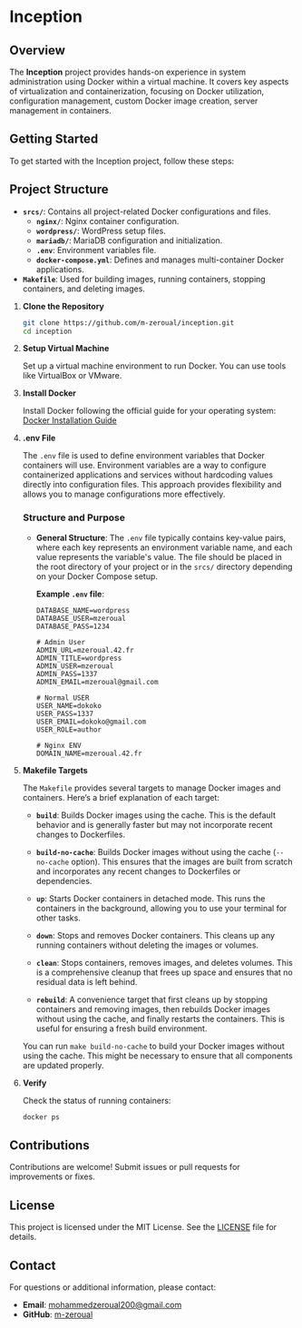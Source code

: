 # Inception

## Overview

The **Inception** project provides hands-on experience in system administration using Docker within a virtual machine. It covers key aspects of virtualization and containerization, focusing on Docker utilization, configuration management, custom Docker image creation, server management in containers.

## Getting Started

To get started with the Inception project, follow these steps:

## Project Structure

- **`srcs/`**: Contains all project-related Docker configurations and files.
  - **`nginx/`**: Nginx container configuration.
  - **`wordpress/`**: WordPress setup files.
  - **`mariadb/`**: MariaDB configuration and initialization.
  - **`.env`**: Environment variables file.
  - **`docker-compose.yml`**: Defines and manages multi-container Docker applications.
- **`Makefile`**: Used for building images, running containers, stopping containers, and deleting images.

  
1. **Clone the Repository**

    ```bash
    git clone https://github.com/m-zeroual/inception.git
    cd inception
    ```

2. **Setup Virtual Machine**

    Set up a virtual machine environment to run Docker. You can use tools like VirtualBox or VMware.

3. **Install Docker**

    Install Docker following the official guide for your operating system:
    [Docker Installation Guide](https://docs.docker.com/get-docker/)
4. **.env File**

    The `.env` file is used to define environment variables that Docker containers will use. Environment variables are a way to configure containerized applications and services without hardcoding values directly into configuration files. This approach provides flexibility and allows you to manage configurations more effectively.
    
    ### Structure and Purpose
    
    - **General Structure**: The `.env` file typically contains key-value pairs, where each key represents an environment variable name, and each value represents the variable's value. The file should be placed in the root directory of your project or in the `srcs/` directory depending on your Docker Compose setup.
    
      **Example `.env` file**:
      
        ```# DATABASE
        DATABASE_NAME=wordpress
        DATABASE_USER=mzeroual
        DATABASE_PASS=1234
        
        # Admin User
        ADMIN_URL=mzeroual.42.fr
        ADMIN_TITLE=wordpress
        ADMIN_USER=mzeroual
        ADMIN_PASS=1337
        ADMIN_EMAIL=mzeroual@gmail.com
        
        # Normal USER
        USER_NAME=dokoko
        USER_PASS=1337
        USER_EMAIL=dokoko@gmail.com
        USER_ROLE=author
        
        # Nginx ENV
        DOMAIN_NAME=mzeroual.42.fr
  
4. **Makefile Targets**

    The `Makefile` provides several targets to manage Docker images and containers. Here’s a brief explanation of each target:
    
    - **`build`**: Builds Docker images using the cache. This is the default behavior and is generally faster but may not incorporate recent changes to   Dockerfiles.
    
    - **`build-no-cache`**: Builds Docker images without using the cache (`--no-cache` option). This ensures that the images are built from scratch and incorporates any recent changes to Dockerfiles or dependencies.
    
    - **`up`**: Starts Docker containers in detached mode. This runs the containers in the background, allowing you to use your terminal for other tasks.
    
    - **`down`**: Stops and removes Docker containers. This cleans up any running containers without deleting the images or volumes.
    
    - **`clean`**: Stops containers, removes images, and deletes volumes. This is a comprehensive cleanup that frees up space and ensures that no residual data is left behind.
    
    - **`rebuild`**: A convenience target that first cleans up by stopping containers and removing images, then rebuilds Docker images without using the cache, and finally restarts the containers. This is useful for ensuring a fresh build environment.
    
    You can run `make build-no-cache` to build your Docker images without using the cache. This might be necessary to ensure that all components are updated properly.


6. **Verify**

    Check the status of running containers:

    ```bash
    docker ps
    ```

## Contributions

Contributions are welcome! Submit issues or pull requests for improvements or fixes.

## License

This project is licensed under the MIT License. See the [LICENSE](LICENSE) file for details.

## Contact

For questions or additional information, please contact:

- **Email**: mohammedzeroual200@gmail.com
- **GitHub**: [m-zeroual](https://github.com/yourusername)
